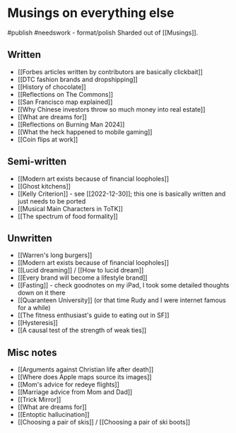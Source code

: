 # Musings on everything else
#publish 
#needswork  - format/polish
Sharded out of [[Musings]].

## Written
- [[Forbes articles written by contributors are basically clickbait]]
- [[DTC fashion brands and dropshipping]]
- [[History of chocolate]]
- [[Reflections on The Commons]]
- [[San Francisco map explained]]
- [[Why Chinese investors throw so much money into real estate]]
- [[What are dreams for]]
- [[Reflections on Burning Man 2024]]
- [[What the heck happened to mobile gaming]]
- [[Coin flips at work]]

## Semi-written
- [[Modern art exists because of financial loopholes]]
- [[Ghost kitchens]]
- [[Kelly Criterion]] - see [[2022-12-30]]; this one is basically written and just needs to be ported
- [[Musical Main Characters in ToTK]]
- [[The spectrum of food formality]]


## Unwritten
- [[Warren's long burgers]]
- [[Modern art exists because of financial loopholes]]
- [[Lucid dreaming]] / [[How to lucid dream]]
- [[Every brand will become a lifestyle brand]]
- [[Fasting]] - check goodnotes on my iPad, I took some detailed thoughts down on it there
- [[Quaranteen University]] (or that time Rudy and I were internet famous for a while)
- [[The fitness enthusiast's guide to eating out in SF]]
- [[Hysteresis]]
- [[A causal test of the strength of weak ties]]


## Misc notes
- [[Arguments against Christian life after death]]
- [[Where does Apple maps source its images]]
- [[Mom's advice for redeye flights]]
- [[Marriage advice from Mom and Dad]]
- [[Trick Mirror]]
- [[What are dreams for]]
- [[Entoptic hallucination]]
- [[Choosing a pair of skis]] / [[Choosing a pair of ski boots]]


